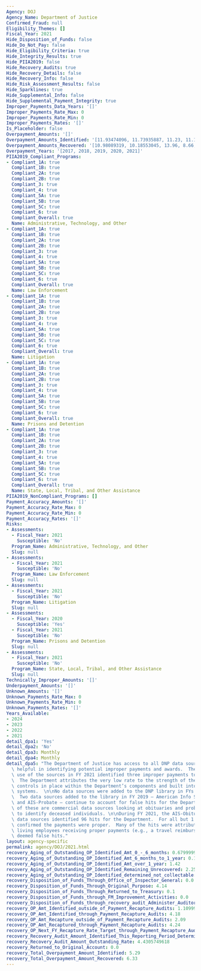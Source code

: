 ```yaml
---
Agency: DOJ
Agency_Name: Department of Justice
Confirmed_Fraud: null
Eligibility_Themes: []
Fiscal_Year: 2021
Hide_Disposition_of_Funds: false
Hide_Do_Not_Pay: false
Hide_Eligibility_Criteria: true
Hide_Integrity_Results: true
Hide_PIIA2019: false
Hide_Recovery_Audits: true
Hide_Recovery_Details: false
Hide_Recovery_Info: false
Hide_Risk_Assessment_Results: false
Hide_Sparklines: true
Hide_Supplemental_Info: false
Hide_Supplemental_Payment_Integrity: true
Improper_Payments_Data_Years: '[]'
Improper_Payments_Rate_Max: 0
Improper_Payments_Rate_Min: 0
Improper_Payments_Rates: '[]'
Is_Placeholder: false
Overpayment_Amounts: '[]'
Overpayment_Amounts_Identified: '[11.93474096, 11.73935887, 11.23, 11.12, 5.29]'
Overpayment_Amounts_Recovered: '[10.98089319, 10.18553045, 13.96, 8.66, 6.33]'
Overpayment_Years: '[2017, 2018, 2019, 2020, 2021]'
PIIA2019_Compliant_Programs:
- Compliant_1A: true
  Compliant_1B: true
  Compliant_2A: true
  Compliant_2B: true
  Compliant_3: true
  Compliant_4: true
  Compliant_5A: true
  Compliant_5B: true
  Compliant_5C: true
  Compliant_6: true
  Compliant_Overall: true
  Name: Administrative, Technology, and Other
- Compliant_1A: true
  Compliant_1B: true
  Compliant_2A: true
  Compliant_2B: true
  Compliant_3: true
  Compliant_4: true
  Compliant_5A: true
  Compliant_5B: true
  Compliant_5C: true
  Compliant_6: true
  Compliant_Overall: true
  Name: Law Enforcement
- Compliant_1A: true
  Compliant_1B: true
  Compliant_2A: true
  Compliant_2B: true
  Compliant_3: true
  Compliant_4: true
  Compliant_5A: true
  Compliant_5B: true
  Compliant_5C: true
  Compliant_6: true
  Compliant_Overall: true
  Name: Litigation
- Compliant_1A: true
  Compliant_1B: true
  Compliant_2A: true
  Compliant_2B: true
  Compliant_3: true
  Compliant_4: true
  Compliant_5A: true
  Compliant_5B: true
  Compliant_5C: true
  Compliant_6: true
  Compliant_Overall: true
  Name: Prisons and Detention
- Compliant_1A: true
  Compliant_1B: true
  Compliant_2A: true
  Compliant_2B: true
  Compliant_3: true
  Compliant_4: true
  Compliant_5A: true
  Compliant_5B: true
  Compliant_5C: true
  Compliant_6: true
  Compliant_Overall: true
  Name: State, Local, Tribal, and Other Assistance
PIIA2019_NonCompliant_Programs: []
Payment_Accuracy_Amounts: '[]'
Payment_Accuracy_Rate_Max: 0
Payment_Accuracy_Rate_Min: 0
Payment_Accuracy_Rates: '[]'
Risks:
- Assessments:
  - Fiscal_Year: 2021
    Susceptible: 'No'
  Program_Name: Administrative, Technology, and Other
  Slug: null
- Assessments:
  - Fiscal_Year: 2021
    Susceptible: 'No'
  Program_Name: Law Enforcement
  Slug: null
- Assessments:
  - Fiscal_Year: 2021
    Susceptible: 'No'
  Program_Name: Litigation
  Slug: null
- Assessments:
  - Fiscal_Year: 2020
    Susceptible: 'Yes'
  - Fiscal_Year: 2021
    Susceptible: 'No'
  Program_Name: Prisons and Detention
  Slug: null
- Assessments:
  - Fiscal_Year: 2021
    Susceptible: 'No'
  Program_Name: State, Local, Tribal, and Other Assistance
  Slug: null
Technically_Improper_Amounts: '[]'
Underpayment_Amounts: '[]'
Unknown_Amounts: '[]'
Unknown_Payments_Rate_Max: 0
Unknown_Payments_Rate_Min: 0
Unknown_Payments_Rates: '[]'
Years_Available:
- 2024
- 2023
- 2022
- 2021
detail_dpa1: 'Yes'
detail_dpa2: 'No'
detail_dpa3: Monthly
detail_dpa4: Monthly
detail_dpa5: "The Department of Justice has access to all DNP data sources that are\
  \ helpful in identifying potential improper payments and awards.  The Department’s\
  \ use of the sources in FY 2021 identified three improper payments totaling $10,241.\
  \  The Department attributes the very low rate to the strength of the prepayment\
  \ controls in place within the Department’s components and built into the financial\
  \ systems.  \n\nNo data sources were added to the DNP library in FYs 2021 or 2020.\
  \  Two data sources added to the library in FY 2019 – American Info Source (AIS)-Obituary\
  \ and AIS-Probate – continue to account for false hits for the Department.  Each\
  \ of these are commercial data sources looking at obituaries and probate records\
  \ to identify deceased individuals. \n\nDuring FY 2021, the AIS-Obituary and AIS-Probate\
  \ data sources identified 96 hits for the Department.  For all but 1 hit, the Department\
  \ confirmed the payments were proper.  Many of the hits were attributed to current,\
  \ living employees receiving proper payments (e.g., a travel reimbursement) and\
  \ deemed false hits."
layout: agency-specific
permalink: agency/DOJ/2021.html
recovery_Aging_of_Outstanding_OP_Identified_Amt_0_-_6_months: 0.6799999999999999
recovery_Aging_of_Outstanding_OP_Identified_Amt_6_months_to_1_year: 0.15
recovery_Aging_of_Outstanding_OP_Identified_Amt_over_1_year: 1.42
recovery_Aging_of_Outstanding_OP_Identified_Remaining_Unrecovered: 2.25
recovery_Aging_of_Outstanding_OP_Identified_determined_not_collectable: 0.15
recovery_Disposition_of_Funds_Through_Office_of_Inspector_General: 0.0
recovery_Disposition_of_Funds_Through_Original_Purpose: 4.14
recovery_Disposition_of_Funds_Through_Returned_to_Treasury: 0.1
recovery_Disposition_of_Funds_through_FM_Improvement_Activities: 0.0
recovery_Disposition_of_Funds_through_recovery_audit_Administer_Auditor: 0.0
recovery_OP_Amt_Identified_outside_of_Payment_Recapture_Audits: 1.1099999999999999
recovery_OP_Amt_Identified_through_Payment_Recapture_Audits: 4.18
recovery_OP_Amt_Recapture_outside_of_Payment_Recapture_Audits: 2.09
recovery_OP_Amt_Recaptured_through_Payment_Recapture_Audits: 4.24
recovery_OP_Next_FY_Recapture_Rate_Target_through_Payment_Recapture_Audit: 4.9
recovery_Recovery_Audit_Amount_Identified_This_Reporting_Period_Determined_Not_Collectable_Rate: 0.24873081360000002
recovery_Recovery_Audit_Amount_Outstanding_Rate: 4.4305749618
recovery_Returned_to_Original_Account: 0.0
recovery_Total_Overpayment_Amount_Identified: 5.29
recovery_Total_Overpayment_Amount_Recovered: 6.33
---
```

